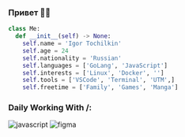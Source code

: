 ### Привет 👋🏼

```python
class Me:
  def __init__(self) -> None:
    self.name = 'Igor Tochilkin'
    self.age = 24
    self.nationality = 'Russian'
    self.languages = ['GoLang', 'JavaScript']
    self.interests = ['Linux', 'Docker', '']
    self.tools = ['VSCode', 'Terminal', 'UTM',]
    self.freetime = ['Family', 'Games', 'Manga']
```

### Daily Working With /:
![javascript](https://img.shields.io/badge/JavaScript-FFD43B?style=for-the-badge&logo=javascript&logoColor=000000)
![figma](https://img.shields.io/badge/Figma-F24E1E?style=for-the-badge&logo=figma&logoColor=white)

